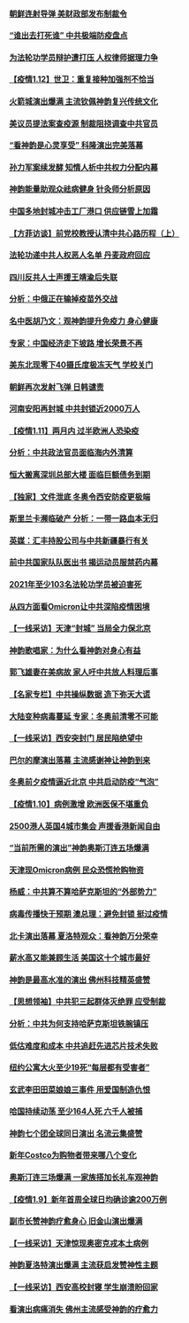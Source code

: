 #### [朝鲜连射导弹 美财政部发布制裁令](../pages/nf4514/n13500265.md?t=01130304) 
#### [“谁出去打死谁” 中共极端防疫盘点](../pages/nf4514/n13497929.md?t=01130304) 
#### [为法轮功学员辩护遭打压 人权律师据理力争](../pages/nf4514/n13499500.md?t=01130304) 
#### [【疫情1.12】世卫：重复接种加强剂不恰当](../pages/nf4514/n13499338.md?t=01130304) 
#### [火箭城演出爆满 主流钦佩神韵复兴传统文化](../pages/nf4514/n13499443.md?t=01130304) 
#### [美议员提法案查疫源 制裁阻挠调查中共官员](../pages/nf4514/n13498929.md?t=01130304) 
#### [“看神韵是心灵享受” 科隆演出完美落幕](../pages/nf4514/n13499054.md?t=01130304) 
#### [孙力军案续发酵 知情人析中共权力分配内幕](../pages/nf4514/n13498611.md?t=01130304) 
#### [神韵能量助观众祛病健身 针灸师分析原因](../pages/nf4514/n13493654.md?t=01130304) 
#### [中国多地封城冲击工厂港口 供应链雪上加霜](../pages/nf4514/n13498142.md?t=01130304) 
#### [【方菲访谈】前党校教授认清中共心路历程（上）](../pages/nf4514/n13498011.md?t=01130304) 
#### [法轮功递中共人权恶人名单 丹麦政府回应](../pages/nf4514/n13497482.md?t=01130304) 
#### [四川反共人士声援王靖渝后失联](../pages/nf4514/n13497141.md?t=01130304) 
#### [分析：中俄正在输掉疫苗外交战](../pages/nf4514/n13497993.md?t=01130304) 
#### [名中医胡乃文：观神韵提升免疫力 身心健康](../pages/nf4514/n13468363.md?t=01130304) 
#### [专家：中国经济走下坡路 增长荣景不再](../pages/nf4514/n13497403.md?t=01130304) 
#### [美东北现零下40摄氏度极冻天气 学校关门](../pages/nf4514/n13497273.md?t=01130304) 
#### [朝鲜再次发射飞弹 日韩谴责](../pages/nf4514/n13497080.md?t=01130304) 
#### [河南安阳再封城 中共封锁近2000万人](../pages/nf4514/n13497071.md?t=01130304) 
#### [【疫情1.11】两月内 过半欧洲人恐染疫](../pages/nf4514/n13496739.md?t=01130304) 
#### [分析：中共政法官员面临海内外清算](../pages/nf4514/n13495811.md?t=01130304) 
#### [恒大搬离深圳总部大楼 面临巨额债务到期](../pages/nf4514/n13496972.md?t=01130304) 
#### [【独家】文件泄底 冬奥令西安防疫更极端](../pages/nf4514/n13494074.md?t=01130304) 
#### [斯里兰卡濒临破产 分析：一带一路血本无归](../pages/nf4514/n13495938.md?t=01130304) 
#### [英媒：汇丰持股公司与中共新疆暴行有关](../pages/nf4514/n13496485.md?t=01130304) 
#### [前中共国家队队医出书 揭运动员服禁药内幕](../pages/nf4514/n13496354.md?t=01130304) 
#### [2021年至少103名法轮功学员被迫害死](../pages/nf4514/n13495075.md?t=01130304) 
#### [从四方面看Omicron让中共深陷疫情困境](../pages/nf4514/n13495887.md?t=01130304) 
#### [【一线采访】天津“封城” 当局全力保北京](../pages/nf4514/n13495590.md?t=01130304) 
#### [神韵歌唱家：为什么看神韵对身心有益](../pages/nf4514/n13470396.md?t=01130304) 
#### [郭飞雄妻在美病故 家人吁中共放人料理后事](../pages/nf4514/n13495606.md?t=01130304) 
#### [【名家专栏】中共操纵数据 造下弥天大谎](../pages/nf4514/n13495097.md?t=01130304) 
#### [大陆变种病毒蔓延 专家：冬奥前清零不可能](../pages/nf4514/n13495427.md?t=01130304) 
#### [【一线采访】西安突封门 居民陷绝望中](../pages/nf4514/n13495071.md?t=01130304) 
#### [巴尔的摩演出落幕 主流感谢神让神韵到来](../pages/nf4514/n13494270.md?t=01130304) 
#### [冬奥前夕疫情逼近北京 中共启动防疫“气泡”](../pages/nf4514/n13494897.md?t=01130304) 
#### [【疫情1.10】病例激增 欧洲医保不堪重负](../pages/nf4514/n13494711.md?t=01130304) 
#### [2500港人英国4城市集会 声援香港新闻自由](../pages/nf4514/n13493358.md?t=01130304) 
#### [“当前所需的演出”神韵奥斯汀连五场爆满](../pages/nf4514/n13494765.md?t=01130304) 
#### [天津现Omicron病例 民众恐慌抢购物资](../pages/nf4514/n13494447.md?t=01130304) 
#### [杨威：中共算不算哈萨克斯坦的“外部势力”](../pages/nf4514/n13494163.md?t=01130304) 
#### [病毒传播快于预期 澳总理：避免封锁 挺过疫情](../pages/nf4514/n13494250.md?t=01130304) 
#### [北卡演出落幕 夏洛特观众：看神韵万分荣幸](../pages/nf4514/n13493921.md?t=01130304) 
#### [薪水高又能兼顾生活 美国这十个城市最好](../pages/nf4514/n13487584.md?t=01130304) 
#### [神韵是最高水准的演出 佛州科技精英盛赞](../pages/nf4514/n13493792.md?t=01130304) 
#### [【思想领袖】中共犯三起群体灭绝罪 应受制裁](../pages/nf4514/n13462739.md?t=01130304) 
#### [分析：中共为何支持哈萨克斯坦铁腕镇压](../pages/nf4514/n13493216.md?t=01130304) 
#### [低估难度和成本 中共追赶先进芯片技术失败](../pages/nf4514/n13493127.md?t=01130304) 
#### [纽约公寓大火至少19死“每层都有受害者”](../pages/nf4514/n13493042.md?t=01130304) 
#### [玄武李田田菜娘娘三事件 用爱国制造仇恨](../pages/nf4514/n13493049.md?t=01130304) 
#### [哈国持续动荡 至少164人死 六千人被捕](../pages/nf4514/n13492966.md?t=01130304) 
#### [神韵七个团全球同日演出 名流云集盛赞](../pages/nf4514/n13492024.md?t=01130304) 
#### [新年Costco为购物者带来哪八个变化](../pages/nf4514/n13487711.md?t=01130304) 
#### [奥斯汀连三场爆满 一家族搭加长礼车观神韵](../pages/nf4514/n13492309.md?t=01130304) 
#### [【疫情1.9】新年首周全球日均确诊逾200万例](../pages/nf4514/n13492025.md?t=01130304) 
#### [副市长赞神韵疗愈身心 旧金山演出爆满](../pages/nf4514/n13492014.md?t=01130304) 
#### [【一线采访】天津惊现奥密克戎本土病例](../pages/nf4514/n13491593.md?t=01130304) 
#### [神韵夏洛特演出爆满 主流获启发赞神性主题](../pages/nf4514/n13492052.md?t=01130304) 
#### [【一线采访】西安高校封寝 学生崩溃盼回家](../pages/nf4514/n13491849.md?t=01130304) 
#### [看演出病痛消失 佛州主流感受神韵的疗愈力](../pages/nf4514/n13491779.md?t=01130304) 
